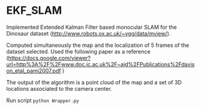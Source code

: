 # EKF_SLAM

Implemented Extended Kalman Filter based monocular SLAM for the Dinosaur 
dataset (http://www.robots.ox.ac.uk/~vgg/data/mview/).

Computed simultaneously the map and the localization of 5 
frames of the dataset selected. Used the following paper as a reference 
(https://docs.google.com/viewer?url=http%3A%2F%2Fwww.doc.ic.ac.uk%2F~ajd%2FPublications%2Fdavison_etal_pami2007.pdf ) 

The output of the algorithm is a point cloud of the map and a set of 3D locations 
associated to the camera center. 


Run script
    ```
    python Wrapper.py
    ```
